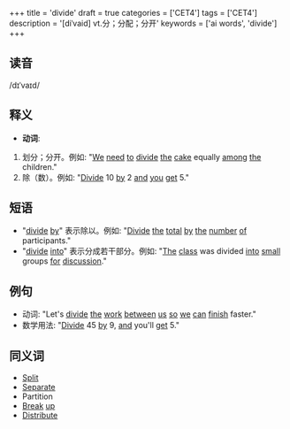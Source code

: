 +++
title = 'divide'
draft = true
categories = ['CET4']
tags = ['CET4']
description = '[diˈvaid] vt.分；分配；分开'
keywords = ['ai words', 'divide']
+++

## 读音
/dɪˈvaɪd/

## 释义
- **动词**:
1. 划分；分开。例如: "[We](/zh/post/we/) [need](/zh/post/need/) [to](/zh/post/to/) [divide](/zh/post/divide/) [the](/zh/post/the/) [cake](/zh/post/cake/) equally [among](/zh/post/among/) [the](/zh/post/the/) children."
2. 除（数）。例如: "[Divide](/zh/post/divide/) 10 [by](/zh/post/by/) 2 [and](/zh/post/and/) [you](/zh/post/you/) [get](/zh/post/get/) 5."

## 短语
- "[divide](/zh/post/divide/) [by](/zh/post/by/)" 表示除以。例如: "[Divide](/zh/post/divide/) [the](/zh/post/the/) [total](/zh/post/total/) [by](/zh/post/by/) [the](/zh/post/the/) [number](/zh/post/number/) [of](/zh/post/of/) participants."
- "[divide](/zh/post/divide/) [into](/zh/post/into/)" 表示分成若干部分。例如: "[The](/zh/post/the/) [class](/zh/post/class/) was divided [into](/zh/post/into/) [small](/zh/post/small/) groups [for](/zh/post/for/) [discussion](/zh/post/discussion/)."

## 例句
- 动词: "Let's [divide](/zh/post/divide/) [the](/zh/post/the/) [work](/zh/post/work/) [between](/zh/post/between/) [us](/zh/post/us/) [so](/zh/post/so/) [we](/zh/post/we/) [can](/zh/post/can/) [finish](/zh/post/finish/) faster."
- 数学用法: "[Divide](/zh/post/divide/) 45 [by](/zh/post/by/) 9, [and](/zh/post/and/) you'll [get](/zh/post/get/) 5."

## 同义词
- [Split](/zh/post/split/)
- [Separate](/zh/post/separate/)
- Partition
- [Break](/zh/post/break/) [up](/zh/post/up/)
- [Distribute](/zh/post/distribute/)
